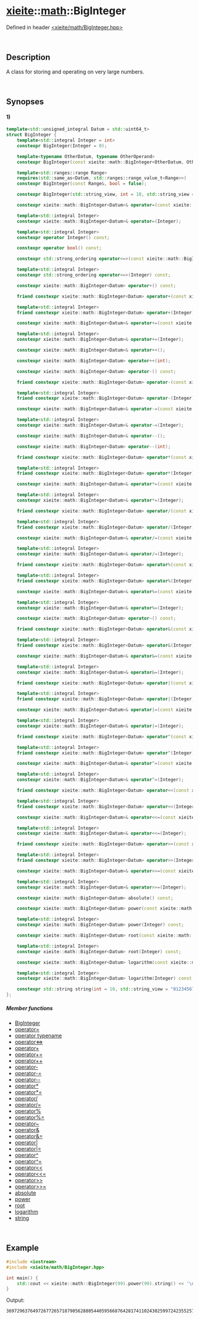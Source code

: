 # [xieite](../xieite.md)\:\:[math](../math.md)\:\:BigInteger
Defined in header [<xieite/math/BigInteger.hpp>](../../include/xieite/math/BigInteger.hpp)

&nbsp;

## Description
A class for storing and operating on very large numbers.

&nbsp;

## Synopses
#### 1)
```cpp
template<std::unsigned_integral Datum = std::uint64_t>
struct BigInteger {
    template<std::integral Integer = int>
    constexpr BigInteger(Integer = 0);

    template<typename OtherDatum, typename OtherOperand>
    constexpr BigInteger(const xieite::math::BigInteger<OtherDatum, OtherOperand>&);

    template<std::ranges::range Range>
    requires(std::same_as<Datum, std::ranges::range_value_t<Range>>)
    constexpr BigInteger(const Range&, bool = false);

    constexpr BigInteger(std::string_view, int = 10, std::string_view = "0123456789abcdefghijklmnopqrstuvwxyz", char = '-');

    constexpr xieite::math::BigInteger<Datum>& operator=(const xieite::math::BigInteger<Datum>&);

    template<std::integral Integer>
    constexpr xieite::math::BigInteger<Datum>& operator=(Integer);

    template<std::integral Integer>
    constexpr operator Integer() const;

    constexpr operator bool() const;

    constexpr std::strong_ordering operator<=>(const xieite::math::BigInteger<Datum>&) const;

    template<std::integral Integer>
    constexpr std::strong_ordering operator<=>(Integer) const;

    constexpr xieite::math::BigInteger<Datum> operator+() const;

    friend constexpr xieite::math::BigInteger<Datum> operator+(const xieite::math::BigInteger<Datum>&) const;

    template<std::integral Integer>
    friend constexpr xieite::math::BigInteger<Datum> operator+(Integer) const;

    constexpr xieite::math::BigInteger<Datum>& operator+=(const xieite::math::BigInteger<Datum>&);

    template<std::integral Integer>
    constexpr xieite::math::BigInteger<Datum>& operator+=(Integer);

    constexpr xieite::math::BigInteger<Datum>& operator++();

    constexpr xieite::math::BigInteger<Datum> operator++(int);

    constexpr xieite::math::BigInteger<Datum> operator-() const;

    friend constexpr xieite::math::BigInteger<Datum> operator-(const xieite::math::BigInteger<Datum>&) const;

    template<std::integral Integer>
    friend constexpr xieite::math::BigInteger<Datum> operator-(Integer) const;

    constexpr xieite::math::BigInteger<Datum>& operator-=(const xieite::math::BigInteger<Datum>&);

    template<std::integral Integer>
    constexpr xieite::math::BigInteger<Datum>& operator-=(Integer);

    constexpr xieite::math::BigInteger<Datum>& operator--();

    constexpr xieite::math::BigInteger<Datum> operator--(int);

    friend constexpr xieite::math::BigInteger<Datum> operator*(const xieite::math::BigInteger<Datum>&) const;

    template<std::integral Integer>
    friend constexpr xieite::math::BigInteger<Datum> operator*(Integer) const;

    constexpr xieite::math::BigInteger<Datum>& operator*=(const xieite::math::BigInteger<Datum>&);

    template<std::integral Integer>
    constexpr xieite::math::BigInteger<Datum>& operator*=(Integer);

    friend constexpr xieite::math::BigInteger<Datum> operator/(const xieite::math::BigInteger<Datum>&) const;

    template<std::integral Integer>
    friend constexpr xieite::math::BigInteger<Datum> operator/(Integer) const;

    constexpr xieite::math::BigInteger<Datum>& operator/=(const xieite::math::BigInteger<Datum>&);

    template<std::integral Integer>
    constexpr xieite::math::BigInteger<Datum>& operator/=(Integer);

    friend constexpr xieite::math::BigInteger<Datum> operator%(const xieite::math::BigInteger<Datum>&) const;

    template<std::integral Integer>
    friend constexpr xieite::math::BigInteger<Datum> operator%(Integer) const;

    constexpr xieite::math::BigInteger<Datum>& operator%=(const xieite::math::BigInteger<Datum>&);

    template<std::integral Integer>
    constexpr xieite::math::BigInteger<Datum>& operator%=(Integer);

    constexpr xieite::math::BigInteger<Datum> operator~() const;

    friend constexpr xieite::math::BigInteger<Datum> operator&(const xieite::math::BigInteger<Datum>&) const;

    template<std::integral Integer>
    friend constexpr xieite::math::BigInteger<Datum> operator&(Integer) const;

    constexpr xieite::math::BigInteger<Datum>& operator&=(const xieite::math::BigInteger<Datum>&);

    template<std::integral Integer>
    constexpr xieite::math::BigInteger<Datum>& operator&=(Integer);

    friend constexpr xieite::math::BigInteger<Datum> operator|(const xieite::math::BigInteger<Datum>&) const;

    template<std::integral Integer>
    friend constexpr xieite::math::BigInteger<Datum> operator|(Integer) const;

    constexpr xieite::math::BigInteger<Datum>& operator|=(const xieite::math::BigInteger<Datum>&);

    template<std::integral Integer>
    constexpr xieite::math::BigInteger<Datum>& operator|=(Integer);

    friend constexpr xieite::math::BigInteger<Datum> operator^(const xieite::math::BigInteger<Datum>&) const;

    template<std::integral Integer>
    friend constexpr xieite::math::BigInteger<Datum> operator^(Integer) const;

    constexpr xieite::math::BigInteger<Datum>& operator^=(const xieite::math::BigInteger<Datum>&);

    template<std::integral Integer>
    constexpr xieite::math::BigInteger<Datum>& operator^=(Integer);

    friend constexpr xieite::math::BigInteger<Datum> operator<<(const xieite::math::BigInteger<Datum>&) const;

    template<std::integral Integer>
    friend constexpr xieite::math::BigInteger<Datum> operator<<(Integer) const;

    constexpr xieite::math::BigInteger<Datum>& operator<<=(const xieite::math::BigInteger<Datum>&);

    template<std::integral Integer>
    constexpr xieite::math::BigInteger<Datum>& operator<<=(Integer);

    friend constexpr xieite::math::BigInteger<Datum> operator>>(const xieite::math::BigInteger<Datum>&) const;

    template<std::integral Integer>
    friend constexpr xieite::math::BigInteger<Datum> operator>>(Integer) const;

    constexpr xieite::math::BigInteger<Datum>& operator>>=(const xieite::math::BigInteger<Datum>&);

    template<std::integral Integer>
    constexpr xieite::math::BigInteger<Datum>& operator>>=(Integer);

    constexpr xieite::math::BigInteger<Datum> absolute() const;

    constexpr xieite::math::BigInteger<Datum> power(const xieite::math::BigInteger<Datum>&) const;

    template<std::integral Integer>
    constexpr xieite::math::BigInteger<Datum> power(Integer) const;

    constexpr xieite::math::BigInteger<Datum> root(const xieite::math::BigInteger<Datum>&) const;

    template<std::integral Integer>
    constexpr xieite::math::BigInteger<Datum> root(Integer) const;

    constexpr xieite::math::BigInteger<Datum> logarithm(const xieite::math::BigInteger<Datum>&) const;

    template<std::integral Integer>
    constexpr xieite::math::BigInteger<Datum> logarithm(Integer) const;

    constexpr std::string string(int = 10, std::string_view = "0123456789abcdefghijklmnopqrstuvwxyz", char = '-') const;
};
```
##### Member functions
- [BigInteger](./BigInteger/constructor.md)
- [operator=](./BigInteger/operatorAssign.md)
- [operator typename](./BigInteger/operatorCast.md)
- [operator<=>](./BigInteger/operatorSpaceship.md)
- [operator+](./BigInteger/operatorAdd.md)
- [operator+=](./BigInteger/operatorAddAssign.md)
- [operator++](./BigInteger/operatorIncrement.md)
- [operator-](./BigInteger/operatorSubtract.md)
- [operator-=](./BigInteger/operatorSubtractAssign.md)
- [operator--](./BigInteger/operatorDecrement.md)
- [operator*](./BigInteger/operatorMultiply.md)
- [operator*=](./BigInteger/operatorMultiplyAssign.md)
- [operator/](./BigInteger/operatorDivide.md)
- [operator/=](./BigInteger/operatorDivideAssign.md)
- [operator%](./BigInteger/operatorModulo.md)
- [operator%=](./BigInteger/operatorModuloAssign.md)
- [operator~](./BigInteger/operatorBitwiseNot.md)
- [operator&](./BigInteger/operatorBitwiseAnd.md)
- [operator&=](./BigInteger/operatorBitwiseNotAssign.md)
- [operator|](./BigInteger/operatorBitwiseOr.md)
- [operator|=](./BigInteger/operatorBitwiseOrAssign.md)
- [operator^](./BigInteger/operatorBitwiseXor.md)
- [operator^=](./BigInteger/operatorBitwiseXorAssign.md)
- [operator<<](./BigInteger/operatorBitwiseShiftLeft.md)
- [operator<<=](./BigInteger/operatorBitwiseShiftLeftAssign.md)
- [operator>>](./BigInteger/operatorBitwiseShiftRight.md)
- [operator>>=](./BigInteger/operatorBitwiseShiftRightAssign.md)
- [absolute](./BigInteger/absolute.md)
- [power](./BigInteger/power.md)
- [root](./BigInteger/root.md)
- [logarithm](./BigInteger/logarithm.md)
- [string](./BigInteger/string.md)

&nbsp;

## Example
```cpp
#include <iostream>
#include <xieite/math/BigInteger.hpp>

int main() {
    std::cout << xieite::math::BigInteger(99).power(99).string() << '\n';
}
```
Output:
```
369729637649726772657187905628805440595668764281741102430259972423552570455277523421410650010128232727940978889548326540119429996769494359451621570193644014418071060667659301384999779999159200499899
```
